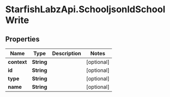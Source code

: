 # StarfishLabzApi.SchooljsonldSchoolWrite

## Properties
Name | Type | Description | Notes
------------ | ------------- | ------------- | -------------
**context** | **String** |  | [optional] 
**id** | **String** |  | [optional] 
**type** | **String** |  | [optional] 
**name** | **String** |  | [optional] 
